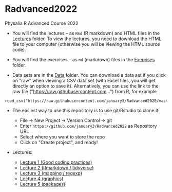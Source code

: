 # Radvanced2022

Physalia R Advanced Course 2022

* You will find the lectures – as `Rmd` (R markdown) and HTML files in the
[Lectures](Lectures/) folder. To view the lectures, you need to download
the HTML file to your computer (otherwise you will be viewing the HTML
source code).

* You will find the exercises – as `md` (markdown) files in the
[Exercises](Exercises/) folder.

* Data sets are in the [Data](Data/) folder. You can download a data set if
  you click on "raw" when viewing a CSV data set (with Excel files, you
  will get directly an option to save it). Alternatively, you can use the
  link to the raw file ("https://raw.githubusercontent.com...") from R, for
  example

```
read_csv("https://raw.githubusercontent.com/january3/Radvanced2020/master/Data/iris.csv")
```

* The easiest way to use this repository is to use git/Rstudio to clone it:

   * File -> New Project -> Version Control -> git
   * Enter `https://github.com/january3/Radvanced2022` as Repository URL
   * Select where you want to store the repo
   * Click on "Create project", and ready!

* Lectures:

    * [Lecture 1 (Good coding practices)](https://january3.github.io/Radvanced2021/Lectures/lecture_1_good_practice.html)
    * [Lecture 2 (Rmarkdown / tidyverse)](https://january3.github.io/Radvanced2021/Lectures/lecture_2_tidyverse.html)
    * [Lecture 3 (mapping / regexp)](https://january3.github.io/Radvanced2021/Lectures/lecture_3_mapping_regexp.html)
    * [Lecture 4 (graphics)](https://january3.github.io/Radvanced2021/Lectures/lecture_4_graphics.html)
    * [Lecture 5 (packages)](https://january3.github.io/Radvanced2021/Lectures/lecture_5_packaging.html)

